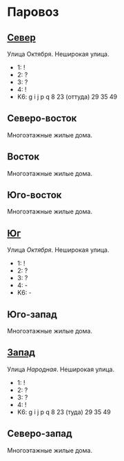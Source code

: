 # Паровоз

## [Север](./530100.md)

Улица Октября.
Неширокая улица.

* 1:    !
* 2:    ?
* 3:    ?
* 4:    !
* K6:   g   i   j   p   q
        8   23 (оттуда) 29  35  49

## Северо-восток

Многоэтажные жилые дома.

## Восток

Многоэтажные жилые дома.

## Юго-восток

Многоэтажные жилые дома.

## [Юг](./530110.md)

Улица *Октября*.
Неширокая улица.

* 1:    !
* 2:    ?
* 3:    ?
* 4:    -
* K6:   -

## Юго-запад

Многоэтажные жилые дома.

## [Запад](./520105.md)

Улица *Народная*.
Неширокая улица.

* 1:    !
* 2:    ?
* 3:    ?
* 4:    !
* K6:   g   i   j   p   q
        8   23 (туда)   29  35  49

## Северо-запад

Многоэтажные жилые дома.
